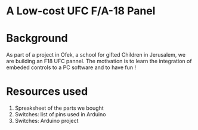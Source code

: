 # A Low-cost UFC F/A-18 Panel

# Background

As part of a project in Ofek, a school for gifted Children in Jerusalem, we are building an F18 UFC pannel. The motivation is to learn the integration of embeded controls to a PC software and to have fun !

# Resources used

   1. Spreaksheet of the parts we bought
   2. Switches: list of pins used in Arduino
   3. Switches: Arduino project
